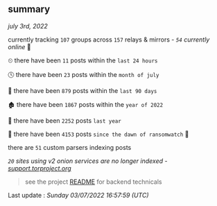 
## summary
_july 3rd, 2022_

currently tracking `107` groups across `157` relays & mirrors - _`54` currently online_ 📡

⏲ there have been `11` posts within the `last 24 hours`

🕓 there have been `23` posts within the `month of july`

📅 there have been `879` posts within the `last 90 days`

🏚 there have been `1867` posts within the `year of 2022`

🚀 there have been `2252` posts `last year`

🦕 there have been `4153` posts `since the dawn of ransomwatch` 🐣

there are `51` custom parsers indexing posts

_`20` sites using v2 onion services are no longer indexed - [support.torproject.org](https://support.torproject.org/onionservices/v2-deprecation/)_

> see the project [README](https://github.com/jmousqueton/ransomwatch#readme) for backend technicals



Last update : _Sunday 03/07/2022 16:57:59 (UTC)_

